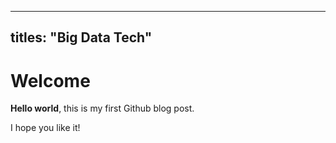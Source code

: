 ---
titles: "Big Data Tech"
----

# Welcome

**Hello world**, this is my first Github blog post.

I hope you like it!


